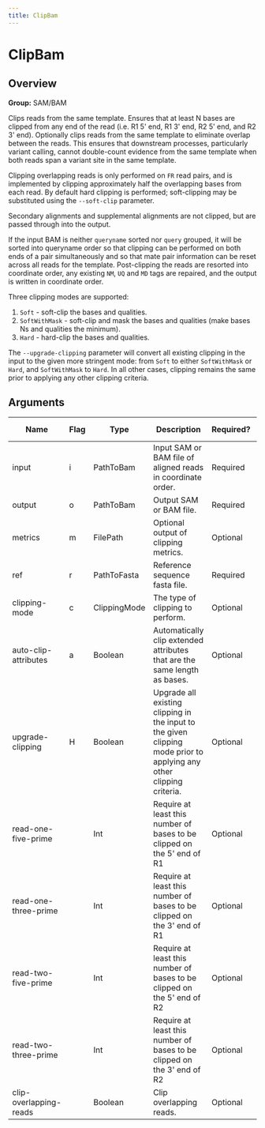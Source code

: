 ```yaml
---
title: ClipBam
---
```


# ClipBam

## Overview
**Group:** SAM/BAM

Clips reads from the same template. Ensures that at least N bases are clipped from any end of the read (i.e.
R1 5' end, R1 3' end, R2 5' end, and R2 3' end).  Optionally clips reads from the same template to eliminate overlap
between the reads.  This ensures that downstream processes, particularly variant calling, cannot double-count
evidence from the same template when both reads span a variant site in the same template.

Clipping overlapping reads is only performed on `FR` read pairs, and is implemented by clipping approximately half
the overlapping bases from each read.  By default hard clipping is performed; soft-clipping may be substituted
using the `--soft-clip` parameter.

Secondary alignments and supplemental alignments are not clipped, but are passed through into the
output.

If the input BAM is neither `queryname` sorted nor `query` grouped, it will be sorted into queryname
order so that clipping can be performed on both ends of a pair simultaneously and so that mate
pair information can be reset across all reads for the template.  Post-clipping the reads are
resorted into coordinate order, any existing `NM`, `UQ` and `MD` tags are repaired, and the output is
written in coordinate order.

Three clipping modes are supported:
1. `Soft` - soft-clip the bases and qualities.
2. `SoftWithMask` - soft-clip and mask the bases and qualities (make bases Ns and qualities the minimum).
3. `Hard` - hard-clip the bases and qualities.

The `--upgrade-clipping` parameter will convert all existing clipping in the input to the given more stringent mode:
from `Soft` to either `SoftWithMask` or `Hard`, and `SoftWithMask` to `Hard`. In all other cases, clipping remains
the same prior to applying any other clipping criteria.

## Arguments

|Name|Flag|Type|Description|Required?|Max Values|Default Value(s)|
|----|----|----|-----------|---------|----------|----------------|
|input|i|PathToBam|Input SAM or BAM file of aligned reads in coordinate order.|Required|1||
|output|o|PathToBam|Output SAM or BAM file.|Required|1||
|metrics|m|FilePath|Optional output of clipping metrics.|Optional|1||
|ref|r|PathToFasta|Reference sequence fasta file.|Required|1||
|clipping-mode|c|ClippingMode|The type of clipping to perform.|Optional|1|Hard|
|auto-clip-attributes|a|Boolean|Automatically clip extended attributes that are the same length as bases.|Optional|1|false|
|upgrade-clipping|H|Boolean|Upgrade all existing clipping in the input to the given clipping mode prior to applying any other clipping criteria.|Optional|1|false|
|read-one-five-prime||Int|Require at least this number of bases to be clipped on the 5' end of R1|Optional|1|0|
|read-one-three-prime||Int|Require at least this number of bases to be clipped on the 3' end of R1|Optional|1|0|
|read-two-five-prime||Int|Require at least this number of bases to be clipped on the 5' end of R2|Optional|1|0|
|read-two-three-prime||Int|Require at least this number of bases to be clipped on the 3' end of R2|Optional|1|0|
|clip-overlapping-reads||Boolean|Clip overlapping reads.|Optional|1|false|


